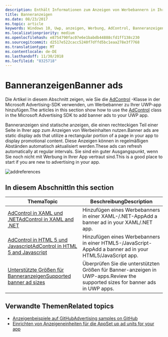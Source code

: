 ```yaml
---
description: Enthält Informationen zum Anzeigen von Werbebannern in Ihrer UWP-app verwenden.
title: Banneranzeigen
ms.date: 08/23/2017
ms.topic: article
keywords: Windows 10, Uwp, anzeigen, Werbung, AdControl, Banneranzeigen
ms.localizationpriority: medium
ms.openlocfilehash: e8754790fac07e6e1babdb44888cfd1ff138c230
ms.sourcegitcommit: d2517e522cacc5240f7dffd5bc1eaa278e3f7768
ms.translationtype: MT
ms.contentlocale: de-DE
ms.lasthandoff: 11/30/2018
ms.locfileid: "8325718"
---
```

# <a name="banner-ads"></a><span data-ttu-id="2435e-104">Banneranzeigen</span><span class="sxs-lookup"><span data-stu-id="2435e-104">Banner ads</span></span>

<span data-ttu-id="2435e-105">Die Artikel in diesem Abschnitt zeigen, wie Sie die [AdControl](https://docs.microsoft.com/uwp/api/microsoft.advertising.winrt.ui.adcontrol) -Klasse in der Microsoft Advertising-SDK verwenden, um Werbebanner zu Ihrer UWP-app hinzufügen.</span><span class="sxs-lookup"><span data-stu-id="2435e-105">The articles in this section show how to use the [AdControl](https://docs.microsoft.com/uwp/api/microsoft.advertising.winrt.ui.adcontrol) class in the Microsoft Advertising SDK to add banner ads to your UWP app.</span></span>

<span data-ttu-id="2435e-106">Banneranzeigen sind statische anzeigen, die einen rechteckigen Teil einer Seite in Ihrer app zum Anzeigen von Werbeinhalten nutzen.</span><span class="sxs-lookup"><span data-stu-id="2435e-106">Banner ads are static display ads that utilize a rectangular portion of a page in your app to display promotional content.</span></span> <span data-ttu-id="2435e-107">Diese Anzeigen können in regelmäßigen Abständen automatisch aktualisiert werden.</span><span class="sxs-lookup"><span data-stu-id="2435e-107">These ads can refresh automatically at regular intervals.</span></span> <span data-ttu-id="2435e-108">Sie sind ein guter Ausgangspunkt, wenn Sie noch nicht mit Werbung in Ihrer App vertraut sind.</span><span class="sxs-lookup"><span data-stu-id="2435e-108">This is a good place to start if you are new to advertising in your app.</span></span>

![addreferences](images/banner-ad.png)

## <a name="in-this-section"></a><span data-ttu-id="2435e-110">In diesem Abschnitt</span><span class="sxs-lookup"><span data-stu-id="2435e-110">In this section</span></span>

|  <span data-ttu-id="2435e-111">Thema</span><span class="sxs-lookup"><span data-stu-id="2435e-111">Topic</span></span>    | <span data-ttu-id="2435e-112">Beschreibung</span><span class="sxs-lookup"><span data-stu-id="2435e-112">Description</span></span> |               
|----------|-------|
| [<span data-ttu-id="2435e-113">AdControl in XAML und .NET</span><span class="sxs-lookup"><span data-stu-id="2435e-113">AdControl in XAML and .NET</span></span>](adcontrol-in-xaml-and--net.md)     | <span data-ttu-id="2435e-114">Hinzufügen eines Werbebanners in einer XAML-/.NET-App</span><span class="sxs-lookup"><span data-stu-id="2435e-114">Add a banner ad in your XAML/.NET app.</span></span>        |
| [<span data-ttu-id="2435e-115">AdControl in HTML 5 und Javascript</span><span class="sxs-lookup"><span data-stu-id="2435e-115">AdControl in HTML 5 and Javascript</span></span>](adcontrol-in-html-5-and-javascript.md)     | <span data-ttu-id="2435e-116">Hinzufügen eines Werbebanners in einer HTML5-/JavaScript-App</span><span class="sxs-lookup"><span data-stu-id="2435e-116">Add a banner ad in your HTML5/JavaScript app.</span></span>        |
| [<span data-ttu-id="2435e-117">Unterstützte Größen für Banneranzeigen</span><span class="sxs-lookup"><span data-stu-id="2435e-117">Supported banner ad sizes</span></span>](supported-ad-sizes-for-banner-ads.md)    |  <span data-ttu-id="2435e-118">Überprüfen Sie die unterstützten Größen für Banner-anzeigen in UWP-apps.</span><span class="sxs-lookup"><span data-stu-id="2435e-118">Review the supported sizes for banner ads in UWP apps.</span></span>        |


## <a name="related-topics"></a><span data-ttu-id="2435e-119">Verwandte Themen</span><span class="sxs-lookup"><span data-stu-id="2435e-119">Related topics</span></span>

* [<span data-ttu-id="2435e-120">Anzeigenbeispiele auf GitHub</span><span class="sxs-lookup"><span data-stu-id="2435e-120">Advertising samples on GitHub</span></span>](http://aka.ms/githubads)
* [<span data-ttu-id="2435e-121">Einrichten von Anzeigeneinheiten für die App</span><span class="sxs-lookup"><span data-stu-id="2435e-121">Set up ad units for your app</span></span>](set-up-ad-units-in-your-app.md)
